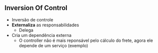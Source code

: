 ## Inversion Of Control

- Inversão de controle
- **Externaliza** as responsabilidades
  - Delega
- Cria um dependência externa
  - O controller não é mais reponsável pelo cálculo do frete, agora ele depende de um serviço (exemplo)